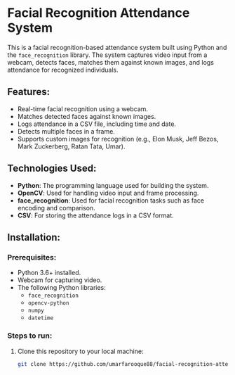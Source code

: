 # Facial Recognition Attendance System

This is a facial recognition-based attendance system built using Python and the `face_recognition` library. The system captures video input from a webcam, detects faces, matches them against known images, and logs attendance for recognized individuals.

## Features:
- Real-time facial recognition using a webcam.
- Matches detected faces against known images.
- Logs attendance in a CSV file, including time and date.
- Detects multiple faces in a frame.
- Supports custom images for recognition (e.g., Elon Musk, Jeff Bezos, Mark Zuckerberg, Ratan Tata, Umar).

## Technologies Used:
- **Python**: The programming language used for building the system.
- **OpenCV**: Used for handling video input and frame processing.
- **face_recognition**: Used for facial recognition tasks such as face encoding and comparison.
- **CSV**: For storing the attendance logs in a CSV format.

## Installation:
### Prerequisites:
- Python 3.6+ installed.
- Webcam for capturing video.
- The following Python libraries:
    - `face_recognition`
    - `opencv-python`
    - `numpy`
    - `datetime`

### Steps to run:
1. Clone this repository to your local machine:
   ```bash
   git clone https://github.com/umarfarooque88/facial-recognition-attendance.git
